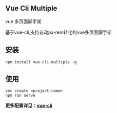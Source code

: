 ## Vue Cli Multiple  
vue 多页面脚手架  

基于vue-cli,支持自动px-rem转化的vue多页面脚手架

## 安装
```
npm install vue-cli-multiple -g
```

## 使用
```
vmc create <project-name>
npm run serve
```

**更多配置详见：[vue-cli](https://cn.vuejs.org/)**